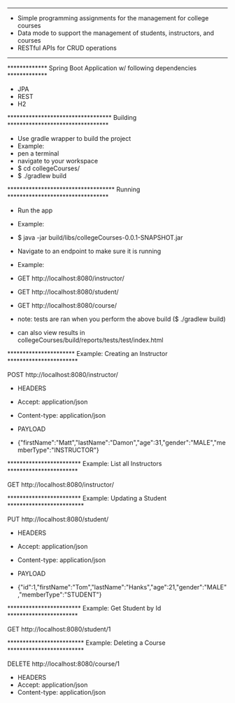*****************************************************************************
* Simple programming assignments for the management for college courses
* Data mode to support the management of students, instructors, and courses
* RESTful APIs for CRUD operations
*****************************************************************************



************* Spring Boot Application w/ following dependencies *************

* JPA
* REST
* H2



********************************** Building *********************************

* Use gradle wrapper to build the project
* Example:
* pen a terminal
* navigate to your workspace
* $ cd collegeCourses/
* $ ./gradlew build



*********************************** Running *********************************

* Run the app
* Example:
* $ java -jar build/libs/collegeCourses-0.0.1-SNAPSHOT.jar

* Navigate to an endpoint to make sure it is running
* Example:
* GET http://localhost:8080/instructor/
* GET http://localhost:8080/student/
* GET http://localhost:8080/course/

* note: tests are ran when you perform the above build ($ ./gradlew build)
* can also view results in collegeCourses/build/reports/tests/test/index.html



********************** Example: Creating an Instructor ***********************

POST
http://localhost:8080/instructor/

* HEADERS
* Accept: application/json
* Content-type: application/json

* PAYLOAD
* {"firstName":"Matt","lastName":"Damon","age":31,"gender":"MALE","memberType":"INSTRUCTOR"}



************************ Example: List all Instructors *********************** 

GET
http://localhost:8080/instructor/



************************ Example: Updating a Student ************************* 

PUT
http://localhost:8080/student/

* HEADERS
* Accept: application/json
* Content-type: application/json

* PAYLOAD
* {"id":1,"firstName":"Tom","lastName":"Hanks","age":21,"gender":"MALE","memberType":"STUDENT"}



************************ Example: Get Student by Id *********************** 

GET
http://localhost:8080/student/1



************************* Example: Deleting a Course ************************* 

DELETE
http://localhost:8080/course/1

* HEADERS
* Accept: application/json
* Content-type: application/json
